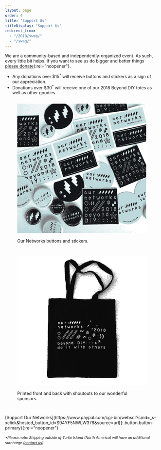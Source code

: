 ```yaml
---
layout: page
order: 4
title: "Support Us"
titleDisplay: "Support Us"
redirect_from:
  - "/2018/swag/"
  - "/swag/"
---
```


We are a community-based and independently-organized event. As such, every little bit helps. If you want to see us do bigger and better things [please donate](https://www.paypal.com/cgi-bin/webscr?cmd=_s-xclick&hosted_button_id=S94YF5NWLW378&source=url){:rel="noopener"}.
- Any donations over $15<sup>*</sup> will receive buttons and stickers as a sign of our appreciation.
- Donations over $30<sup>*</sup> will receive one of our 2018 Beyond DIY totes as well as other goodies.

<div class="row">
  <div class="six columns">
    <figure>
      <img src="/images/swag/pins-stickers.png" alt="Buttons and stickers from 2018 Our Networks">
      <figcaption><p>Our Networks buttons and stickers.</p></figcaption>
    </figure>
  </div>
  <div class="six columns">
    <figure>
      <img src="/images/swag/tote-design.png" alt="Front of 2018 Our Networks Tote">
      <figcaption><p>Printed front and back with shoutouts to our wonderful sponsors.</p></figcaption>
    </figure>
  </div>
</div>

<br />
[Support Our Networks](https://www.paypal.com/cgi-bin/webscr?cmd=_s-xclick&hosted_button_id=S94YF5NWLW378&source=url){:.button.button-primary}{:rel="noopener"}

<small>_*Please note: Shipping outside of Turtle Island (North America) will have an additional surcharge ([contact us](mailto:orga@ournetworks.ca))._</small>


